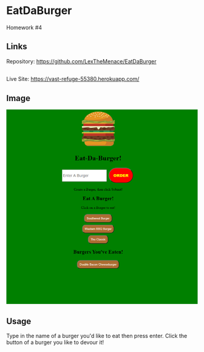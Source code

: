 # EatDaBurger
Homework #4

## Links
Repository: https://github.com/LexTheMenace/EatDaBurger
##
Live Site: https://vast-refuge-55380.herokuapp.com/


## Image
![EatDaBurgerScreenshot](https://github.com/LexTheMenace/EatDaBurger/blob/master/Annotation%202020-07-31%20214307.png)

## Usage

Type in the name of a burger you'd like to eat then press enter. Click the button of a burger you like to devour it!

